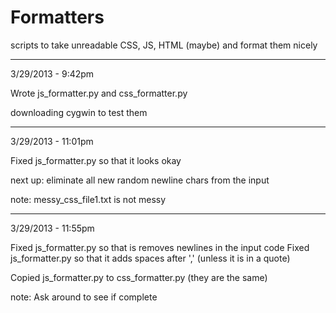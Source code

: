 Formatters
==========

scripts to take unreadable CSS, JS, HTML (maybe) and format them nicely

-------------

3/29/2013 - 9:42pm

Wrote js_formatter.py and css_formatter.py

downloading cygwin to test them

-------------

3/29/2013 - 11:01pm

Fixed js_formatter.py so that it looks okay

next up: eliminate all new random newline chars from the input

note: messy_css_file1.txt is not messy

-------------

3/29/2013 - 11:55pm

Fixed js_formatter.py so that is removes newlines in the input code
Fixed js_formatter.py so that it adds spaces after ',' (unless it is in a quote)

Copied js_formatter.py to css_formatter.py (they are the same)

note: Ask around to see if complete
